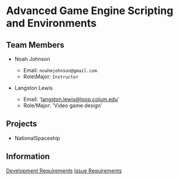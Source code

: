 # Advanced Game Engine Scripting and Environments

## Team Members

- Noah Johnson
    - Email: `noahmjohnson@gmail.com`
    - Role\Major: `Instructor`

- Langston Lewis
    - Email: 'langston.lewis@loop.colum.edu'
    - Role/Major: 'Video game design'


## Projects
- NationalSpaceship <a href="https://github.com/IAMColumbia/NationalSpaceship.git"><i class="fa fa-git-square"></i></a>

## Information
<a href="development.md" title="Development">Development Requirements</a>
<a href="issue_requirements.md" title="Issue Requirements">Issue Requirements</a>
